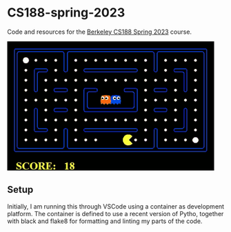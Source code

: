 # CS188-spring-2023
Code and resources for the [Berkeley CS188 Spring 2023](https://inst.eecs.berkeley.edu/~cs188/sp23/) course.

![PacMan](/resources/Pacman.gif)

## Setup
Initially, I am running this through VSCode using a container as development platform. The container is defined to use a recent version of Pytho, together with black and flake8 for formatting and linting my parts of the code.

